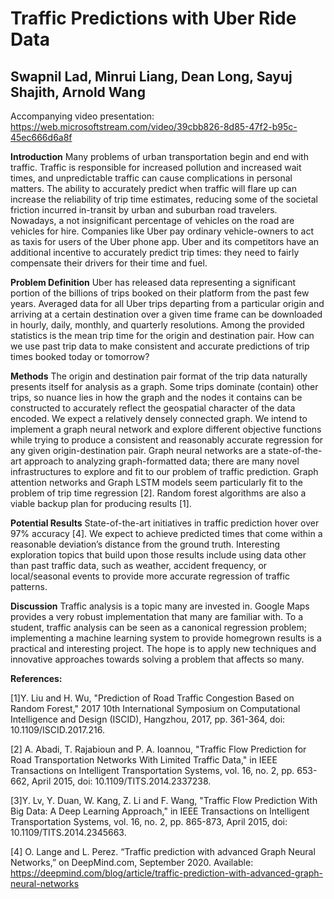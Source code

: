 Traffic Predictions with Uber Ride Data
=======================================
Swapnil Lad, Minrui Liang, Dean Long, Sayuj Shajith, Arnold Wang
----------------------------------------------------------------
Accompanying video presentation: https://web.microsoftstream.com/video/39cbb826-8d85-47f2-b95c-45ec666d6a8f

**Introduction**
Many problems of urban transportation begin and end with traffic. Traffic is responsible for increased pollution and increased wait times, and unpredictable traffic can cause complications in personal matters. The ability to accurately predict when traffic will flare up can increase the reliability of trip time estimates, reducing some of the societal friction incurred in-transit by urban and suburban road travelers. 
	Nowadays, a not insignificant percentage of vehicles on the road are vehicles for hire. Companies like Uber pay ordinary vehicle-owners to act as taxis for users of the Uber phone app. Uber and its competitors have an additional incentive to accurately predict trip times: they need to fairly compensate their drivers for their time and fuel. 
 
**Problem Definition**
Uber has released data representing a significant portion of the billions of trips booked on their platform from the past few years. Averaged data for all Uber trips departing from a particular origin and arriving at a certain destination over a given time frame can be downloaded in hourly, daily, monthly, and quarterly resolutions. Among the provided statistics is the mean trip time for the origin and destination pair. How can we use past trip data to make consistent and accurate predictions of trip times booked today or tomorrow? 
 
**Methods**
	The origin and destination pair format of the trip data naturally presents itself for analysis as a graph. Some trips dominate (contain) other trips, so nuance lies in how the graph and the nodes it contains can be constructed to accurately reflect the geospatial character of the data encoded. We expect a relatively densely connected graph.
	We intend to implement a graph neural network and explore different objective functions while trying to produce a consistent and reasonably accurate regression for any given origin-destination pair. Graph neural networks are a state-of-the-art approach to analyzing graph-formatted data; there are many novel infrastructures to explore and fit to our problem of traffic prediction. Graph attention networks and Graph LSTM models seem particularly fit to the problem of trip time regression [2]. 
	Random forest algorithms are also a viable backup plan for producing results [1].
 
**Potential Results**
State-of-the-art initiatives in traffic prediction hover over 97% accuracy [4]. We expect to achieve predicted times that come within a reasonable deviation’s distance from the ground truth. Interesting exploration topics that build upon those results include using data other than past traffic data, such as weather, accident frequency, or local/seasonal events to provide more accurate regression of traffic patterns.
 
**Discussion**
Traffic analysis is a topic many are invested in. Google Maps provides a very robust implementation that many are familiar with. To a student, traffic analysis can be seen as a canonical regression problem; implementing a machine learning system to provide homegrown results is a practical and interesting project. The hope is to apply new techniques and innovative approaches towards solving a problem that affects so many.
 
 
**References:**

[1]Y. Liu and H. Wu, "Prediction of Road Traffic Congestion Based on Random Forest," 2017 10th International Symposium on Computational Intelligence and Design (ISCID), Hangzhou, 2017, pp. 361-364, doi: 10.1109/ISCID.2017.216.

[2] A. Abadi, T. Rajabioun and P. A. Ioannou, "Traffic Flow Prediction for Road Transportation Networks With Limited Traffic Data," in IEEE Transactions on Intelligent Transportation Systems, vol. 16, no. 2, pp. 653-662, April 2015, doi: 10.1109/TITS.2014.2337238.

[3]Y. Lv, Y. Duan, W. Kang, Z. Li and F. Wang, "Traffic Flow Prediction With Big Data: A Deep Learning Approach," in IEEE Transactions on Intelligent Transportation Systems, vol. 16, no. 2, pp. 865-873, April 2015, doi: 10.1109/TITS.2014.2345663.

[4] O. Lange and L. Perez. “Traffic prediction with advanced Graph Neural Networks,” on DeepMind.com, September 2020. Available: https://deepmind.com/blog/article/traffic-prediction-with-advanced-graph-neural-networks

